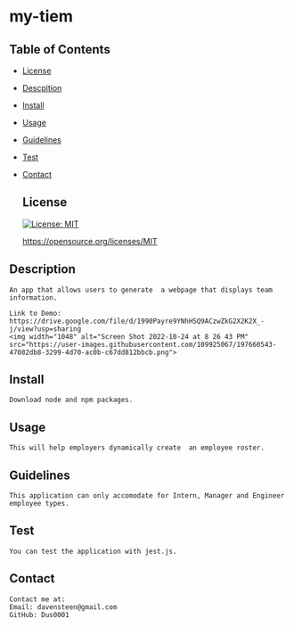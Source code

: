  # my-tiem

  ## Table of Contents
  * [License](#license)
  * [Descpition](#descrpition)
  * [Install](#install)
  * [Usage](#usage)
  * [Guidelines](#guidlines)
  * [Test](#test)
  * [Contact](#contact)

  
     ## License

    [![License: MIT](https://img.shields.io/badge/License-MIT-yellow.svg)](https://opensource.org/licenses/MIT)

    https://opensource.org/licenses/MIT
    

  ## Description
    An app that allows users to generate  a webpage that displays team information.
    
    Link to Demo: https://drive.google.com/file/d/1990Payre9YNhHSQ9ACzwZkG2X2K2X_-j/view?usp=sharing
    <img width="1048" alt="Screen Shot 2022-10-24 at 8 26 43 PM" src="https://user-images.githubusercontent.com/109925067/197660543-47082db8-3299-4d70-ac0b-c67dd812bbcb.png">

    
    

  ## Install
    Download node and npm packages.
  ## Usage
    This will help employers dynamically create  an employee roster.
  ## Guidelines
    This application can only accomodate for Intern, Manager and Engineer employee types.

  ## Test
    You can test the application with jest.js.
  ## Contact
    Contact me at:
    Email: davensteen@gmail.com
    GitHub: Dus0001
